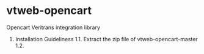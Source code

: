 vtweb-opencart
==============

Opencart Veritrans integration library

1. Installation Guideliness
   1.1. Extract the zip file of vtweb-opencart-master
   1.2.
